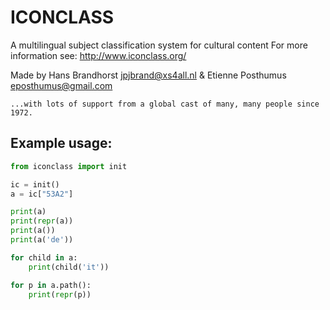 # ICONCLASS

A multilingual subject classification system for cultural content
For more information see: http://www.iconclass.org/

Made by Hans Brandhorst <jpjbrand@xs4all.nl> & Etienne Posthumus <eposthumus@gmail.com>

    ...with lots of support from a global cast of many, many people since 1972.

## Example usage:

```python
from iconclass import init

ic = init()
a = ic["53A2"]

print(a)
print(repr(a))
print(a())
print(a('de'))

for child in a:
    print(child('it'))

for p in a.path():
    print(repr(p))
```
